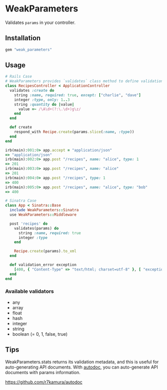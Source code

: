 # WeakParameters
Validates `params` in your controller.

## Installation
```ruby
gem "weak_parameters"
```

## Usage
```ruby
# Rails Case
# WeakParameters provides `validates` class method to define validations.
class RecipesController < ApplicationController
  validates :create do
    string :name, required: true, except: ["charlie", "dave"]
    integer :type, only: 1..3
    string :quantity do |value|
      value =~ /\A\d+(?:\.\d+)g\z/
    end
  end

  def create
    respond_with Recipe.create(params.slice(:name, :type))
  end
end
```

```ruby
irb(main):001:0> app.accept = "application/json"
=> "application/json"
irb(main):002:0> app.post "/recipes", name: "alice", type: 1
=> 201
irb(main):003:0> app.post "/recipes", name: "alice"
=> 201
irb(main):004:0> app.post "/recipes", type: 1
=> 400
irb(main):005:0> app.post "/recipes", name: "alice", type: "bob"
=> 400
```

```ruby
# Sinatra Case
class App < Sinatra::Base
  include WeakParameters::Sinatra
  use WeakParameters::Middleware

  post 'recipes' do
    validates(params) do
      string :name, required: true
      integer :type
    end

    Recipe.create(params).to_xml
  end

  def validation_error exception
    [400, { "Content-Type" => "text/html; charset=utf-8" }, [ "exception.message"]]
  end
end
```

### Available validators
* any
* array
* float
* hash
* integer
* string
* boolean (= 0, 1, false, true)

## Tips
WeakParameters.stats returns its validation metadata, and this is useful for auto-generating API documents.
With [autodoc](https://github.com/r7kamura/autodoc), you can auto-generate API documents with params information.

https://github.com/r7kamura/autodoc
